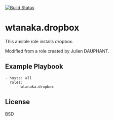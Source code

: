 [![Build Status](https://travis-ci.org/wtanaka/ansible-role-dropbox.svg?branch=master)](https://travis-ci.org/wtanaka/ansible-role-dropbox)

wtanaka.dropbox
===============

This ansible role installs dropbox.

Modified from a role created by Julien DAUPHANT.

Example Playbook
----------------

    - hosts: all
      roles:
         - wtanaka.dropbox

License
-------

BSD
